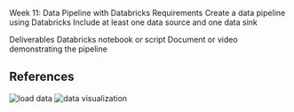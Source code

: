 Week 11: Data Pipeline with Databricks
Requirements
Create a data pipeline using Databricks
Include at least one data source and one data sink

Deliverables
Databricks notebook or script
Document or video demonstrating the pipeline

## References

![load data](https://github.com/dumeixiang/mini-w11-databrick/blob/main/Screen%20Shot%202023-11-12%20at%208.59.38%20PM.png)
![data visualization](https://github.com/dumeixiang/mini-w11-databrick/blob/main/Screen%20Shot%202023-11-12%20at%209.09.14%20PM.png)




